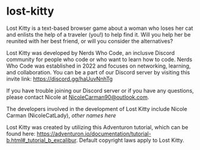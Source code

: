 # lost-kitty
Lost Kitty is a text-based browser game about a woman who loses her cat and enlists the help of a traveler (you!) to help find it. Will you help her be reunited with her best friend, or will you consider the alternatives?

Lost Kitty was developed by Nerds Who Code, an inclusve Discord community for people who code or who want to learn how to code.
Nerds Who Code was established in 2022 and focuses on networking, learning, and collaboration.
You can be a part of our Discord server by visiting this invite link: https://discord.gg/haUuvNnhTg

If you have trouble joining our Discord server or if you have any questions, please contact Nicole at NicoleCarman90@outlook.com.

The developers involved in the development of Lost Kitty include Nicole Carman (NicoleCatLady), *other names here*

Lost Kitty was created by utilizing this Adventuron tutorial, which can be found here: https://adventuron.io/documentation/tutorial-b.html#_tutorial_b_excalibur. Default copyright laws apply to Lost Kitty.
